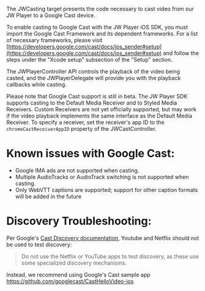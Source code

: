 The JWCasting target presents the code necessary to cast video from our JW Player to a Google Cast device.

To enable casting to Google Cast with the JW Player iOS SDK, you must import the Google Cast Framework and its dependent frameworks. For a list of necessary frameworks, please visit [https://developers.google.com/cast/docs/ios_sender#setup](https://developers.google.com/cast/docs/ios_sender#setup) and follow the steps under the "Xcode setup" subsection of the "Setup" section.

The JWPlayerController API controls the playback of the video being casted, and the JWPlayerDelegate will provide you with the playback callbacks while casting.

Please note that Google Cast support is still in beta. The JW Player SDK supports casting to the Default Media Receiver and to Styled Media Receivers. Custom Receivers are not yet officially supported, but may work if the video playback implements the same interface as the Default Media Receiver. To specify a receiver, set the receiver's app ID to the `chromeCastReceiverAppID` property of the JWCastController.

# Known issues with Google Cast:

* Google IMA ads are not supported when casting.
* Multiple AudioTracks or AudioTrack switching is not supported when casting.
* Only WebVTT captions are supported; support for other caption formats will be added in the future

# Discovery Troubleshooting:

Per Google's [Cast Discovery documentation](https://developers.google.com/cast/docs/discovery), Youtube and Netflix should not be used to test discovery:
> Do not use the Netflix or YouTube apps to test discovery, as these use some specialized discovery mechanisms.

Instead, we recommend using Google's Cast sample app https://github.com/googlecast/CastHelloVideo-ios
